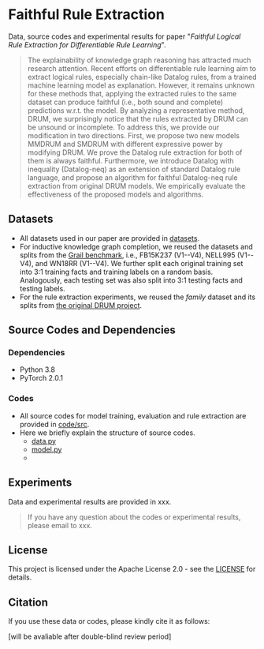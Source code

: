 # Faithful Rule Extraction

Data, source codes and experimental results for paper "*Faithful Logical Rule Extraction for Differentiable Rule Learning*". 

> The explainability of knowledge graph reasoning has attracted much research attention. Recent efforts on differentiable rule learning aim to extract logical rules, especially chain-like Datalog rules, from a trained machine learning model as explanation. However, it remains unknown for these methods that, applying the extracted rules to the same dataset can produce faithful (i.e., both sound and complete) predictions w.r.t. the model. By analyzing a representative method, DRUM, we surprisingly notice that the rules extracted by DRUM can be unsound or incomplete. To address this, we provide our modification in two directions. First, we propose two new models MMDRUM and SMDRUM with different expressive power by modifying DRUM. We prove the Datalog rule extraction for both of them is always faithful. Furthermore, we introduce Datalog with inequality (Datalog-neq) as an extension of standard Datalog rule language, and propose an algorithm for faithful Datalog-neq rule extraction from original DRUM models. We empirically evaluate the effectiveness of the proposed models and algorithms.

## Datasets

- All datasets used in our paper are provided in [datasets](https://github.com/xiaxia-wang/FaithfulRE/tree/main/datasets). 
- For inductive knowledge graph completion, we reused the datasets and splits from the [Grail benchmark](https://github.com/kkteru/grail/tree/master/data), i.e., FB15K237 (V1--V4), NELL995 (V1--V4), and WN18RR (V1--V4). We further split each original training set into 3:1 training facts and training labels on a random basis. Analogously, each testing set was also split into 3:1 testing facts and testing labels. 
- For the rule extraction experiments, we reused the *family* dataset and its splits from [the original DRUM project](https://github.com/alisadeghian/DRUM).

## Source Codes and Dependencies

### Dependencies

- Python 3.8
- PyTorch 2.0.1

### Codes

- All source codes for model training, evaluation and rule extraction are provided in [code/src](https://github.com/xiaxia-wang/FaithfulRE/tree/main/code/src). 
- Here we briefly explain the structure of source codes.
  - [data.py]()
  - [model.py]()
  - 

## Experiments

Data and experimental results are provided in xxx.

> If you have any question about the codes or experimental results, please email to xxx.

## License

This project is licensed under the Apache License 2.0 - see the [LICENSE](https://github.com/xiaxia-wang/FaithfulRE/blob/main/LICENSE) for details.

## Citation

If you use these data or codes, please kindly cite it as follows:

[will be avaliable after double-blind review period]

